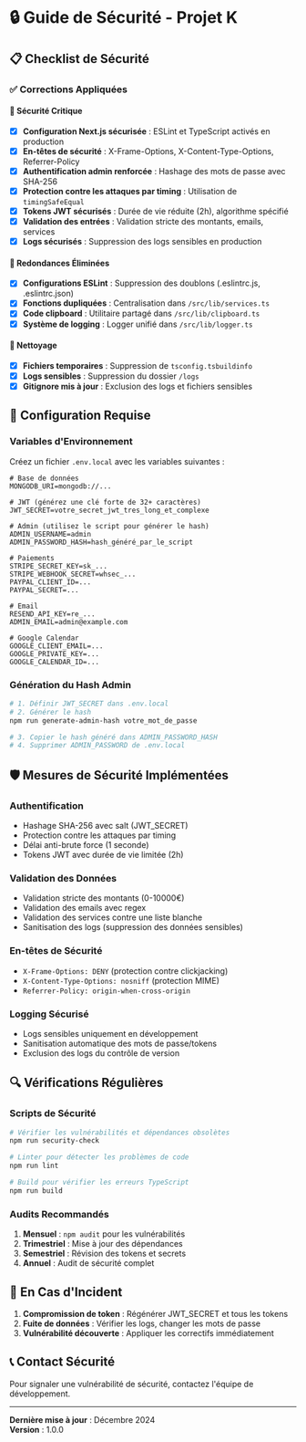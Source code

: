 # 🔒 Guide de Sécurité - Projet K

## 📋 Checklist de Sécurité

### ✅ Corrections Appliquées

#### 🚨 Sécurité Critique

- [x] **Configuration Next.js sécurisée** : ESLint et TypeScript activés en production
- [x] **En-têtes de sécurité** : X-Frame-Options, X-Content-Type-Options, Referrer-Policy
- [x] **Authentification admin renforcée** : Hashage des mots de passe avec SHA-256
- [x] **Protection contre les attaques par timing** : Utilisation de `timingSafeEqual`
- [x] **Tokens JWT sécurisés** : Durée de vie réduite (2h), algorithme spécifié
- [x] **Validation des entrées** : Validation stricte des montants, emails, services
- [x] **Logs sécurisés** : Suppression des logs sensibles en production

#### 🔄 Redondances Éliminées

- [x] **Configurations ESLint** : Suppression des doublons (.eslintrc.js, .eslintrc.json)
- [x] **Fonctions dupliquées** : Centralisation dans `/src/lib/services.ts`
- [x] **Code clipboard** : Utilitaire partagé dans `/src/lib/clipboard.ts`
- [x] **Système de logging** : Logger unifié dans `/src/lib/logger.ts`

#### 🧹 Nettoyage

- [x] **Fichiers temporaires** : Suppression de `tsconfig.tsbuildinfo`
- [x] **Logs sensibles** : Suppression du dossier `/logs`
- [x] **Gitignore mis à jour** : Exclusion des logs et fichiers sensibles

## 🔧 Configuration Requise

### Variables d'Environnement

Créez un fichier `.env.local` avec les variables suivantes :

```env
# Base de données
MONGODB_URI=mongodb://...

# JWT (générez une clé forte de 32+ caractères)
JWT_SECRET=votre_secret_jwt_tres_long_et_complexe

# Admin (utilisez le script pour générer le hash)
ADMIN_USERNAME=admin
ADMIN_PASSWORD_HASH=hash_généré_par_le_script

# Paiements
STRIPE_SECRET_KEY=sk_...
STRIPE_WEBHOOK_SECRET=whsec_...
PAYPAL_CLIENT_ID=...
PAYPAL_SECRET=...

# Email
RESEND_API_KEY=re_...
ADMIN_EMAIL=admin@example.com

# Google Calendar
GOOGLE_CLIENT_EMAIL=...
GOOGLE_PRIVATE_KEY=...
GOOGLE_CALENDAR_ID=...
```

### Génération du Hash Admin

```bash
# 1. Définir JWT_SECRET dans .env.local
# 2. Générer le hash
npm run generate-admin-hash votre_mot_de_passe

# 3. Copier le hash généré dans ADMIN_PASSWORD_HASH
# 4. Supprimer ADMIN_PASSWORD de .env.local
```

## 🛡️ Mesures de Sécurité Implémentées

### Authentification

- Hashage SHA-256 avec salt (JWT_SECRET)
- Protection contre les attaques par timing
- Délai anti-brute force (1 seconde)
- Tokens JWT avec durée de vie limitée (2h)

### Validation des Données

- Validation stricte des montants (0-10000€)
- Validation des emails avec regex
- Validation des services contre une liste blanche
- Sanitisation des logs (suppression des données sensibles)

### En-têtes de Sécurité

- `X-Frame-Options: DENY` (protection contre clickjacking)
- `X-Content-Type-Options: nosniff` (protection MIME)
- `Referrer-Policy: origin-when-cross-origin`

### Logging Sécurisé

- Logs sensibles uniquement en développement
- Sanitisation automatique des mots de passe/tokens
- Exclusion des logs du contrôle de version

## 🔍 Vérifications Régulières

### Scripts de Sécurité

```bash
# Vérifier les vulnérabilités et dépendances obsolètes
npm run security-check

# Linter pour détecter les problèmes de code
npm run lint

# Build pour vérifier les erreurs TypeScript
npm run build
```

### Audits Recommandés

1. **Mensuel** : `npm audit` pour les vulnérabilités
2. **Trimestriel** : Mise à jour des dépendances
3. **Semestriel** : Révision des tokens et secrets
4. **Annuel** : Audit de sécurité complet

## 🚨 En Cas d'Incident

1. **Compromission de token** : Régénérer JWT_SECRET et tous les tokens
2. **Fuite de données** : Vérifier les logs, changer les mots de passe
3. **Vulnérabilité découverte** : Appliquer les correctifs immédiatement

## 📞 Contact Sécurité

Pour signaler une vulnérabilité de sécurité, contactez l'équipe de développement.

---

**Dernière mise à jour** : Décembre 2024  
**Version** : 1.0.0
